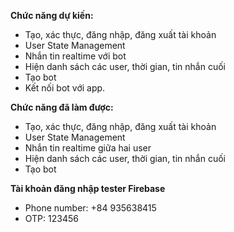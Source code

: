 **Chức năng dự kiến:**
- Tạo, xác thực, đăng nhập, đăng xuất tài khoản
- User State Management
- Nhắn tin realtime với bot
- Hiện danh sách các user, thời gian, tin nhắn cuối
- Tạo bot
- Kết nối bot với app.

**Chức năng đã làm được:**
- Tạo, xác thực, đăng nhập, đăng xuất tài khoản
- User State Management
- Nhắn tin realtime giữa hai user
- Hiện danh sách các user, thời gian, tin nhắn cuối
- Tạo bot

**Tài khoản đăng nhập tester Firebase**
* Phone number: +84 935638415
* OTP: 123456
